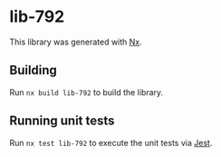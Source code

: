 # lib-792

This library was generated with [Nx](https://nx.dev).

## Building

Run `nx build lib-792` to build the library.

## Running unit tests

Run `nx test lib-792` to execute the unit tests via [Jest](https://jestjs.io).
